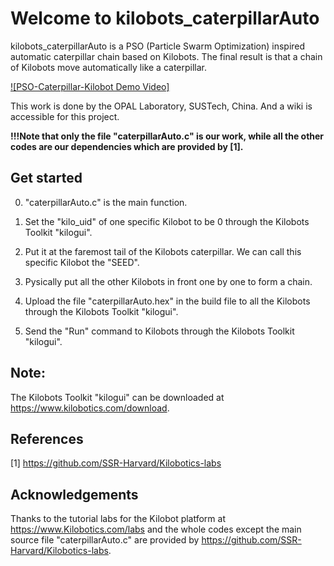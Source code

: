 # Welcome to kilobots_caterpillarAuto

kilobots_caterpillarAuto is a PSO (Particle Swarm Optimization) inspired automatic caterpillar chain based on Kilobots. The final result is that a chain of Kilobots move automatically like a caterpillar.

[![PSO-Caterpillar-Kilobot Demo Video]](https://www.youtube.com/watch?v=n_EGaZvJwHY)

This work is done by the OPAL Laboratory, SUSTech, China. And a wiki is accessible for this project.

**!!!Note that only the file "caterpillarAuto.c" is our work, while all the other codes are our dependencies which are provided by [1].**


## Get started

0. "caterpillarAuto.c" is the main function.

1. Set the "kilo_uid" of one specific Kilobot to be 0 through the Kilobots Toolkit "kilogui". 

2. Put it at the faremost tail of the Kilobots caterpillar. We can call this specific Kilobot the "SEED".

3. Pysically put all the other Kilobots in front one by one to form a chain.

4. Upload the file "caterpillarAuto.hex" in the build file to all the Kilobots through the Kilobots Toolkit "kilogui". 

5. Send the "Run" command to Kilobots through the Kilobots Toolkit "kilogui".

## Note:
The Kilobots Toolkit "kilogui" can be downloaded at https://www.kilobotics.com/download.


## References
[1] https://github.com/SSR-Harvard/Kilobotics-labs


## Acknowledgements

Thanks to the tutorial labs for the Kilobot platform at https://www.Kilobotics.com/labs and the whole codes except the main source file "caterpillarAuto.c" are provided by https://github.com/SSR-Harvard/Kilobotics-labs.
